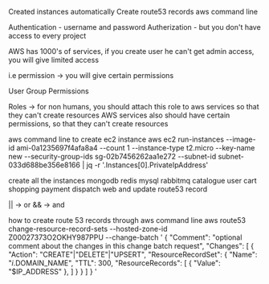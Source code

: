 Created instances automatically
Create route53 records
aws command line

Authentication - username and password
Autherization - but you don't have access to every project

AWS has 1000's of services, if you create user he can't get admin access, you will give limited access

i.e permission -> you will give certain permissions

User 
Group
Permissions

Roles -> for non humans, you should attach this role to aws services so that they can't create resources
AWS services also should have certain permissions, so that they can't create resources


aws command line to create ec2 instance
aws ec2 run-instances --image-id ami-0a1235697f4afa8a4 --count 1 --instance-type t2.micro --key-name new --security-group-ids sg-02b7456262aa1e272 --subnet-id subnet-033d688be356e8166 | jq -r '.Instances[0].PrivateIpAddress'

create all the instances mongodb redis mysql rabbitmq catalogue user cart shopping payment dispatch web and update route53 record

|| -> or
&& -> and

how to create route 53 records through aws command line
aws route53 change-resource-record-sets --hosted-zone-id Z00027373O2OKHY987PPU --change-batch '
{
  "Comment": "optional comment about the changes in this change batch request",
  "Changes": [
    {
      "Action": "CREATE"|"DELETE"|"UPSERT",
      "ResourceRecordSet": {
        "Name": "$i.$DOMAIN_NAME",
        "TTL": 300,
        "ResourceRecords": [
          {
            "Value": "$IP_ADDRESS"
          },
        ]
      }
    }
  ]
}
'